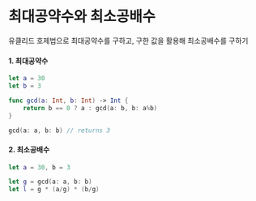 # 최대공약수와 최소공배수
유클리드 호제법으로 최대공약수를 구하고, 구한 값을 활용해 최소공배수를 구하기



#### 1. 최대공약수

``` swift
let a = 30
let b = 3

func gcd(a: Int, b: Int) -> Int {
    return b == 0 ? a : gcd(a: b, b: a%b)
}

gcd(a: a, b: b) // returns 3
```



#### 2. 최소공배수

```swift
let a = 30, b = 3

let g = gcd(a: a, b: b)
let l = g * (a/g) * (b/g)
```

